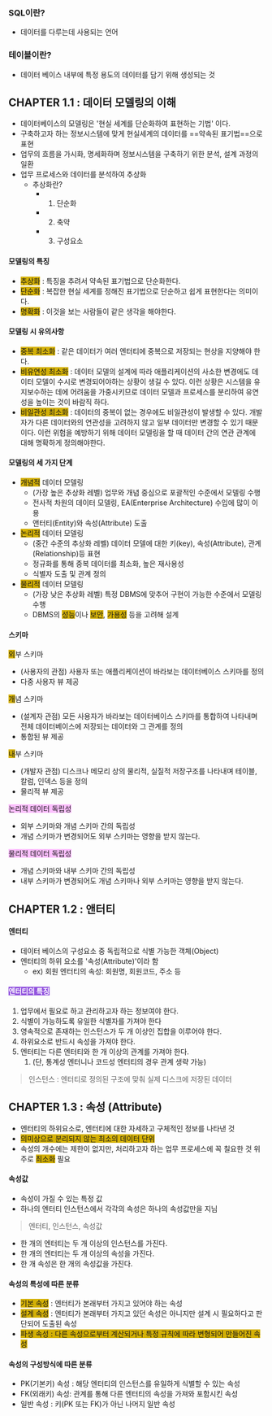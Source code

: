 ### SQL이란?
- 데이터를 다루는데 사용되는 언어

### 테이블이란?
- 데이터 베이스 내부에 특정 용도의 데이터를 담기 위해 생성되는 것

## CHAPTER 1.1 : 데이터 모델링의 이해

- 데이터베이스의 모델링은 '현실 세계를 단순화하여 표현하는 기법' 이다.
- 구축하고자 하는 정보시스템에 맞게 현실세계의 데이터를 ==약속된 표기법==으로 표현
- 업무의 흐름을 가시화, 명세화하며 정보시스템을 구축하기 위한 분석, 설계 과정의 일환
- 업무 프로세스와 데이터를 분석하여 추상화
	- 추상화란?
		- 1. 단순화
		- 2. 축약
		- 3. 구성요소

#### 모델링의 특징

- <span style="background:#d4b106">추상화</span> : 특징을 추려서 약속된 표기법으로 단순화한다.
- <span style="background:#d4b106">단순화</span> : 복잡한 현실 세계를 정해진 표기법으로 단순하고 쉽게 표현한다는 의미이다.
- <span style="background:#d4b106">명확화</span> : 이것을 보는 사람들이 같은 생각을 해야한다.

#### 모델링 시 유의사항

- <span style="background:#d4b106">중복 최소화</span> : 같은 데이터가 여러 엔터티에 중복으로 저장되는 현상을 지양해야 한다.
- <span style="background:#d4b106">비유연성 최소화</span> : 데이터 모델의 설계에 따라 애플리케이션의 사소한 변경에도 데이터 모델이 수시로 변경되어야하는 상황이 생길 수 있다. 이런 상황은 시스템을 유지보수하는 데에 어려움을 가중시키므로 데이터 모델과 프로세스를 분리하여 유연성을 높이는 것이 바람직 하다.
- <span style="background:#d4b106">비일관성 최소화</span> : 데이터의 중복이 없는 경우에도 비일관성이 발생할 수 있다. 개발자가 다른 데이터와의 연관성을 고려하지 않고 일부 데이터만 변경할 수 있기 때문이다. 이런 위험을 예방하기 위해 데이터 모델링을 할 때 데이터 간의 연관 관계에 대해 명확하게 정의해야한다.

#### 모델링의 세 가지 단계

- <span style="background:#d4b106">개념적</span> 데이터 모델링
	- (가장 높은 추상화 레벨) 업무와 개념 중심으로 포괄적인 수준에서 모델링 수행
	- 전사적 차원의 데이터 모델링, EA(Enterprise Architecture) 수입에 많이 이용
	- 앤터티(Entity)와 속성(Attribute) 도출
- <span style="background:#d4b106">논리적</span> 데이터 모델링
	- (중간 수준의 추상화 레벨) 데이터 모델에 대한 키(key), 속성(Attribute), 관계(Relationship)등 표현
	- 정규화를 통해 중복 데이터를 최소화, 높은 재사용성
	- 식별자 도출 및 관계 정의
- <span style="background:#d4b106">물리적</span> 데이터 모델링
	- (가장 낮은 추상화 레벨) 특정 DBMS에 맞추어 구현이 가능한 수준에서 모델링 수행
	- DBMS의 <span style="background:#d4b106">성능</span>이나 <span style="background:#d4b106">보안</span>, <span style="background:#d4b106">가용성</span> 등을 고려해 설계

#### 스키마

<span style="background:#d4b106">외</span>부 스키마
- (사용자의 관점) 사용자 또는 애플리케이션이 바라보는 데이터베이스 스키마를 정의
- 다중 사용자 뷰 제공

<span style="background:#d4b106">개</span>념 스키마
- (설계자 관점) 모든 사용자가 바라보는 데이터베이스 스키마를 통합하여 나타내며 전체 데이터베이스에 저장되는 데이터와 그 관계를 정의
- 통합된 뷰 제공

<span style="background:#d4b106">내</span>부 스키마
- (개발자 관점) 디스크나 메모리 상의 물리적, 실질적 저장구조를 나타내며 테이블, 칼럼, 인덱스 등을 정의
- 물리적 뷰 제공

<span style="background:#fdbfff">논리적 데이터 독립성</span>
- 외부 스키마와 개념 스키마 간의 독립성
- 개념 스키마가 변경되어도 외부 스키마는 영향을 받지 않는다.

<span style="background:#fdbfff">물리적 데이터 독립성</span>
- 개념 스키마와 내부 스키마 간의 독립성
- 내부 스키마가 변경되어도 개념 스키마나 외부 스키마는 영향을 받지 않는다.


## CHAPTER 1.2 : 앤터티

#### 엔터티
- 데이터 베이스의 구성요소 중 독립적으로 식별 가능한 객체(Object)
- 엔터티의 하위 요소를 '속성(Attribute)'이라 함
	- ex) 회원 엔터티의 속성: 회원명, 회원코드, 주소 등

#### <span style="background:#9254de"><font color="#ffffff">엔터티의 특징 </font></span>
1. 업무에서 필요로 하고 관리하고자 하는 정보여야 한다.
2. 식별이 가능하도록 유일한 식별자를 가져야 한다
3. 영속적으로 존재하는 인스턴스가 두 개 이상인 집합을 이루어야 한다.
4. 하위요소로 반드시 속성을 가져야 한다.
5. 엔터티는 다른 엔터티와 한 개 이상의 관계를 가져야 한다.
	1. (단, 통계성 엔터니나 코드성 엔터티의 경우 관계 생략 가능)

>인스턴스 : 엔터티로 정의된 구조에 맞춰 실제 디스크에 저장된 데이터


## CHAPTER 1.3 : 속성 (Attribute)

- 엔터티의 하위요소로, 엔터티에 대한 자세하고 구체적인 정보를 나타낸 것
- <span style="background:#d4b106">의미상으로 분리되지 않는 최소의 데이터 단위</span>
- 속성의 개수에는 제한이 없지만, 처리하고자 하는 업무 프로세스에 꼭 칠요한 것 위주로 <span style="background:#d4b106">최소화</span> 필요

#### 속성값
- 속성이 가질 수 있는 특정 값
- 하나의 엔터티 인스턴스에서 각각의 속성은 하나의 속성값만을 지님


> 엔터티, 인스턴스, 속성값
- 한 개의 엔터티는 두 개 이상의 인스턴스를 가진다.
- 한 개의 엔터티는 두 개 이상의 속성을 가진다.
- 한 개 속성은 한 개의 속성값을 가진다.

#### 속성의 특성에 따른 분류
- <span style="background:#d4b106">기본 속성</span> : 엔터티가 본래부터 가지고 있어야 하는 속성
- <span style="background:#d4b106">설계 속성</span> : 엔터티가 본래부터 가지고 있던 속성은 아니지만 설계 시 필요하다고 판단되어 도출된 속성
- <span style="background:#d4b106">파생 속성 : 다른 속성으로부터 계산되거나 특정 규칙에 따라 변형되어 만들어진 속성</span>

#### 속성의 구성방식에 따른 분류
- PK(기본키) 속성 : 해당 엔터티의 인스턴스를 유일하게 식별할 수 있는 속성
- FK(외래키) 속성: 관계를 통해 다른 엔터티의 속성을 가져와 포함시킨 속성
- 일반 속성 : 키(PK 또는 FK)가 아닌 나머지 일반 속성

